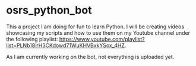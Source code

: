 # osrs_python_bot

This a project I am doing for fun to learn Python. I will be creating videos showcasing my scripts and how to use them on my Youtube channel under the following playlist: https://www.youtube.com/playlist?list=PLNb18irH3CKdowd71WuKHVBxkYSox_4HZ.

As I am currently working on the bot, not everything is uploaded yet.
